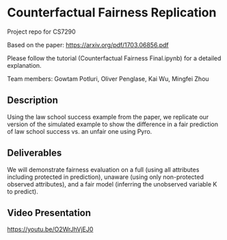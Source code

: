 # Counterfactual Fairness Replication
Project repo for CS7290 

Based on the paper: https://arxiv.org/pdf/1703.06856.pdf

Please follow the tutorial (Counterfactual Fairness Final.ipynb) for a detailed explanation.

Team members: Gowtam Potluri, Oliver Penglase, Kai Wu, Mingfei Zhou

## Description
Using the law school success example from the paper, we replicate our version of the simulated example to show the difference in a fair prediction of law school success vs. an unfair one using Pyro. 

## Deliverables 

We will demonstrate fairness evaluation on a full (using all attributes including protected in prediction), unaware (using only non-protected observed attributes), and a fair model (inferring the unobserved variable K to predict). 

## Video Presentation
https://youtu.be/O2WrJhVjEJ0






